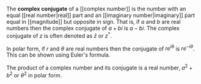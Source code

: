 
The **complex conjugate** of a [[complex number]] is the number with an equal [[real number|real]] part and an [[imaginary number|imaginary]] part equal in [[magnitude]] but opposite in sign. That is, if 
$a$ and $b$ are real numbers then the complex conjugate of $a+bi$ is $a-bi$. The complex conjugate of $z$ is often denoted as $\bar{z}$ or $z^*$.

In polar form, if $r$ and $\theta$ are real numbers then the conjugate of $re^{i\theta}$ is $re^{-i\theta}$. This can be shown using Euler's formula.

The product of a complex number and its conjugate is a real number, $a^2+b^2$ or $\theta^2$ in polar form.